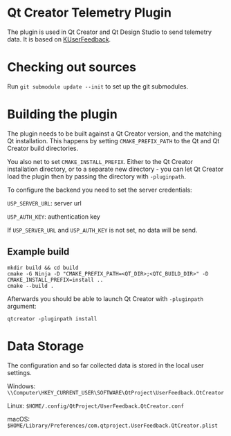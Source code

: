 # Qt Creator Telemetry Plugin

The plugin is used in Qt Creator and Qt Design Studio to send telemetry data.
It is based on [KUserFeedback](https://api.kde.org/frameworks/kuserfeedback/html).

# Checking out sources

Run `git submodule update --init` to set up the git submodules.

# Building the plugin

The plugin needs to be built against a Qt Creator version, and the matching Qt installation.
This happens by setting `CMAKE_PREFIX_PATH` to the Qt and Qt Creator build directories.

You also net to set `CMAKE_INSTALL_PREFIX`. Either to the Qt Creator installation directory,
or to a separate new directory - you can let Qt Creator load the plugin then by passing the
directory with `-pluginpath`.

To configure the backend you need to set the server credentials:

`USP_SERVER_URL`: server url

`USP_AUTH_KEY`: authentication key

If `USP_SERVER_URL` and `USP_AUTH_KEY` is not set, no data will be send.

## Example build

````
mkdir build && cd build
cmake -G Ninja -D "CMAKE_PREFIX_PATH=<QT_DIR>;<QTC_BUILD_DIR>" -D CMAKE_INSTALL_PREFIX=install ..
cmake --build .
````

Afterwards you should be able to launch Qt Creator with ``-pluginpath`` argument:

````
qtcreator -pluginpath install
````


# Data Storage

The configuration and so far collected data is stored in the local user settings.

Windows: `\\Computer\HKEY_CURRENT_USER\SOFTWARE\QtProject\UserFeedback.QtCreator`

Linux: `$HOME/.config/QtProject/UserFeedback.QtCreator.conf`

macOS: `$HOME/Library/Preferences/com.qtproject.UserFeedback.QtCreator.plist`
